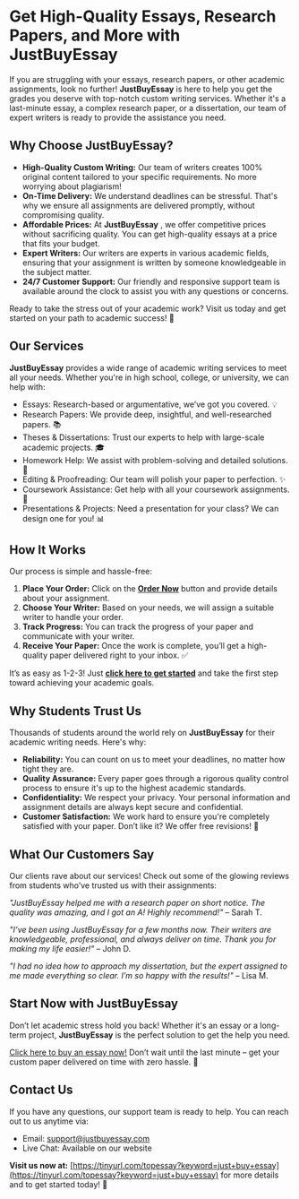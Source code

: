 # Get High-Quality Essays, Research Papers, and More with JustBuyEssay

If you are struggling with your essays, research papers, or other academic assignments, look no further! **JustBuyEssay** is here to help you get the grades you deserve with top-notch custom writing services. Whether it's a last-minute essay, a complex research paper, or a dissertation, our team of expert writers is ready to provide the assistance you need.

## Why Choose JustBuyEssay?

- **High-Quality Custom Writing:** Our team of writers creates 100% original content tailored to your specific requirements. No more worrying about plagiarism!
- **On-Time Delivery:** We understand deadlines can be stressful. That's why we ensure all assignments are delivered promptly, without compromising quality.
- **Affordable Prices:** At **JustBuyEssay** , we offer competitive prices without sacrificing quality. You can get high-quality essays at a price that fits your budget.
- **Expert Writers:** Our writers are experts in various academic fields, ensuring that your assignment is written by someone knowledgeable in the subject matter.
- **24/7 Customer Support:** Our friendly and responsive support team is available around the clock to assist you with any questions or concerns.

Ready to take the stress out of your academic work? Visit us today and get started on your path to academic success! 🚀

## Our Services

**JustBuyEssay** provides a wide range of academic writing services to meet all your needs. Whether you're in high school, college, or university, we can help with:

- Essays: Research-based or argumentative, we’ve got you covered. 💡
- Research Papers: We provide deep, insightful, and well-researched papers. 📚
- Theses & Dissertations: Trust our experts to help with large-scale academic projects. 🎓
- Homework Help: We assist with problem-solving and detailed solutions. 📝
- Editing & Proofreading: Our team will polish your paper to perfection. ✨
- Coursework Assistance: Get help with all your coursework assignments. 📖
- Presentations & Projects: Need a presentation for your class? We can design one for you! 📊

## How It Works

Our process is simple and hassle-free:

1. **Place Your Order:** Click on the [**Order Now**](https://tinyurl.com/topessay?keyword=just+buy+essay) button and provide details about your assignment.
2. **Choose Your Writer:** Based on your needs, we will assign a suitable writer to handle your order.
3. **Track Progress:** You can track the progress of your paper and communicate with your writer.
4. **Receive Your Paper:** Once the work is complete, you’ll get a high-quality paper delivered right to your inbox. ✅

It’s as easy as 1-2-3! Just [**click here to get started**](https://tinyurl.com/topessay?keyword=just+buy+essay) and take the first step toward achieving your academic goals.

## Why Students Trust Us

Thousands of students around the world rely on **JustBuyEssay** for their academic writing needs. Here's why:

- **Reliability:** You can count on us to meet your deadlines, no matter how tight they are.
- **Quality Assurance:** Every paper goes through a rigorous quality control process to ensure it's up to the highest academic standards.
- **Confidentiality:** We respect your privacy. Your personal information and assignment details are always kept secure and confidential.
- **Customer Satisfaction:** We work hard to ensure you're completely satisfied with your paper. Don’t like it? We offer free revisions! 📝

## What Our Customers Say

Our clients rave about our services! Check out some of the glowing reviews from students who’ve trusted us with their assignments:

_"JustBuyEssay helped me with a research paper on short notice. The quality was amazing, and I got an A! Highly recommend!"_ – Sarah T.

_"I’ve been using JustBuyEssay for a few months now. Their writers are knowledgeable, professional, and always deliver on time. Thank you for making my life easier!"_ – John D.

_"I had no idea how to approach my dissertation, but the expert assigned to me made everything so clear. I’m so happy with the results!"_ – Lisa M.

## Start Now with JustBuyEssay

Don’t let academic stress hold you back! Whether it's an essay or a long-term project, **JustBuyEssay** is the perfect solution to get the help you need.

[Click here to buy an essay now!](https://tinyurl.com/topessay?keyword=just+buy+essay) Don’t wait until the last minute – get your custom paper delivered on time with zero hassle. 🎯

## Contact Us

If you have any questions, our support team is ready to help. You can reach out to us anytime via:

- Email: [support@justbuyessay.com](mailto:support@justbuyessay.com)
- Live Chat: Available on our website

**Visit us now at:** [https://tinyurl.com/topessay?keyword=just+buy+essay](https://tinyurl.com/topessay?keyword=just+buy+essay) for more details and to get started today! 🌟
